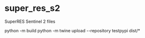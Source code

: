 # super_res_s2
SuperRES Sentinel 2 files

python -m build
python -m twine upload --repository testpypi dist/*